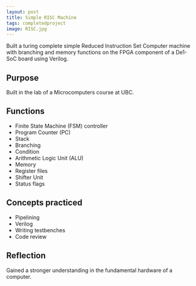 ```yaml
---
layout: post
title: Simple RISC Machine
tags: completedproject
image: RISC.jpg
---
```


Built a turing complete simple Reduced Instruction Set Computer machine with branching and memory functions on the FPGA component of a De1-SoC board using Verilog. 

## Purpose
Built in the lab of a Microcomputers course at UBC. 

## Functions
- Finite State Machine (FSM) controller
- Program Counter (PC)
- Stack
- Branching
- Condition 
- Arithmetic Logic Unit (ALU) 
- Memory
- Register files
- Shifter Unit
- Status flags

## Concepts practiced
- Pipelining
- Verilog
- Writing testbenches
- Code review

## Reflection
Gained a stronger understanding in the fundamental hardware of a computer. 
